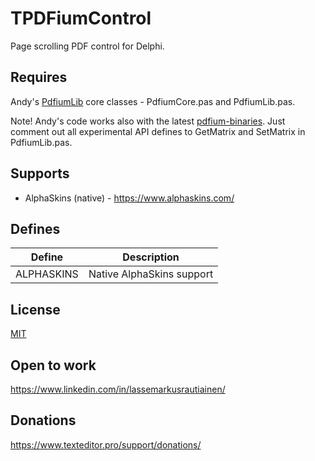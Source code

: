 # TPDFiumControl

Page scrolling PDF control for Delphi.

## Requires 

Andy's [PdfiumLib]("https://github.com/ahausladen/PdfiumLib") core classes - PdfiumCore.pas and PdfiumLib.pas.

Note! Andy's code works also with the latest [pdfium-binaries]("https://github.com/bblanchon/pdfium-binaries"). 
Just comment out all experimental API defines to GetMatrix and SetMatrix in PdfiumLib.pas.

## Supports

- AlphaSkins (native) - https://www.alphaskins.com/

## Defines

Define | Description
------ | -----------
ALPHASKINS | Native AlphaSkins support

## License

[MIT](https://github.com/TextEditorPro/TTextEditor/blob/main/LICENSE)

## Open to work

https://www.linkedin.com/in/lassemarkusrautiainen/

## Donations

https://www.texteditor.pro/support/donations/
